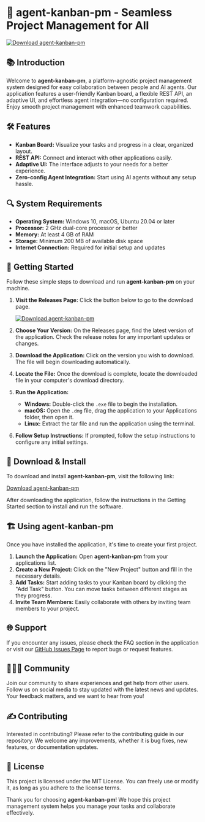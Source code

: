 # 🚀 agent-kanban-pm - Seamless Project Management for All

[![Download agent-kanban-pm](https://img.shields.io/badge/Download-agent--kanban--pm-blue)](https://github.com/anmolmishra09/agent-kanban-pm/releases)

## 📚 Introduction

Welcome to **agent-kanban-pm**, a platform-agnostic project management system designed for easy collaboration between people and AI agents. Our application features a user-friendly Kanban board, a flexible REST API, an adaptive UI, and effortless agent integration—no configuration required. Enjoy smooth project management with enhanced teamwork capabilities.

## 🛠️ Features

- **Kanban Board:** Visualize your tasks and progress in a clear, organized layout.
- **REST API:** Connect and interact with other applications easily.
- **Adaptive UI:** The interface adjusts to your needs for a better experience.
- **Zero-config Agent Integration:** Start using AI agents without any setup hassle.

## 🔍 System Requirements

- **Operating System:** Windows 10, macOS, Ubuntu 20.04 or later
- **Processor:** 2 GHz dual-core processor or better
- **Memory:** At least 4 GB of RAM
- **Storage:** Minimum 200 MB of available disk space
- **Internet Connection:** Required for initial setup and updates

## 🚀 Getting Started

Follow these simple steps to download and run **agent-kanban-pm** on your machine.

1. **Visit the Releases Page:** Click the button below to go to the download page.
   
   [![Download agent-kanban-pm](https://img.shields.io/badge/Download-agent--kanban--pm-blue)](https://github.com/anmolmishra09/agent-kanban-pm/releases)

2. **Choose Your Version:** On the Releases page, find the latest version of the application. Check the release notes for any important updates or changes.

3. **Download the Application:** Click on the version you wish to download. The file will begin downloading automatically.

4. **Locate the File:** Once the download is complete, locate the downloaded file in your computer's download directory.

5. **Run the Application:**
   - **Windows:** Double-click the `.exe` file to begin the installation.
   - **macOS:** Open the `.dmg` file, drag the application to your Applications folder, then open it.
   - **Linux:** Extract the tar file and run the application using the terminal.

6. **Follow Setup Instructions:** If prompted, follow the setup instructions to configure any initial settings. 

## 🔧 Download & Install

To download and install **agent-kanban-pm**, visit the following link:

[Download agent-kanban-pm](https://github.com/anmolmishra09/agent-kanban-pm/releases)

After downloading the application, follow the instructions in the Getting Started section to install and run the software.

## 🏗️ Using agent-kanban-pm

Once you have installed the application, it's time to create your first project.

1. **Launch the Application:** Open **agent-kanban-pm** from your applications list.
2. **Create a New Project:** Click on the "New Project" button and fill in the necessary details.
3. **Add Tasks:** Start adding tasks to your Kanban board by clicking the "Add Task" button. You can move tasks between different stages as they progress.
4. **Invite Team Members:** Easily collaborate with others by inviting team members to your project.

## 🌐 Support

If you encounter any issues, please check the FAQ section in the application or visit our [GitHub Issues Page](https://github.com/anmolmishra09/agent-kanban-pm/issues) to report bugs or request features.

## 🧑‍🤝‍🧑 Community

Join our community to share experiences and get help from other users. Follow us on social media to stay updated with the latest news and updates. Your feedback matters, and we want to hear from you!

## ✍️ Contributing

Interested in contributing? Please refer to the contributing guide in our repository. We welcome any improvements, whether it is bug fixes, new features, or documentation updates.

## 📝 License

This project is licensed under the MIT License. You can freely use or modify it, as long as you adhere to the license terms.

Thank you for choosing **agent-kanban-pm**! We hope this project management system helps you manage your tasks and collaborate effectively.